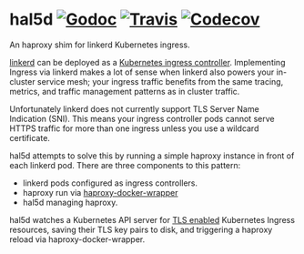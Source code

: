 # hal5d  [![Godoc](https://img.shields.io/badge/godoc-reference-blue.svg)](https://godoc.org/github.com/planetlabs/hal5d) [![Travis](https://img.shields.io/travis/planetlabs/hal5d.svg?maxAge=300)](https://travis-ci.com/planetlabs/hal5d/) [![Codecov](https://img.shields.io/codecov/c/github/planetlabs/hal5d.svg?maxAge=3600)](https://codecov.io/gh/planetlabs/hal5d/)
An haproxy shim for linkerd Kubernetes ingress.

[linkerd](https://linkerd.io/) can be deployed as a
[Kubernetes ingress controller](https://kubernetes.io/docs/concepts/services-networking/ingress/#ingress-controllers).
Implementing Ingress via linkerd makes a lot of sense when linkerd also powers
your in-cluster service mesh; your ingress traffic benefits from the same
tracing, metrics, and traffic management patterns as in cluster traffic.

Unfortunately linkerd does not currently support TLS Server Name Indication
(SNI). This means your ingress controller pods cannot serve HTTPS traffic for
more than one ingress unless you use a wildcard certificate.

hal5d attempts to solve this by running a simple haproxy instance in front of
each linkerd pod. There are three components to this pattern:
* linkerd pods configured as ingress controllers.
* haproxy run via [haproxy-docker-wrapper](https://github.com/tuenti/haproxy-docker-wrapper)
* hal5d managing haproxy.

hal5d watches a Kubernetes API server for
[TLS enabled](https://kubernetes.io/docs/concepts/services-networking/ingress/#tls)
Kubernetes Ingress resources, saving their TLS key pairs to disk, and triggering
a haproxy reload via haproxy-docker-wrapper.
